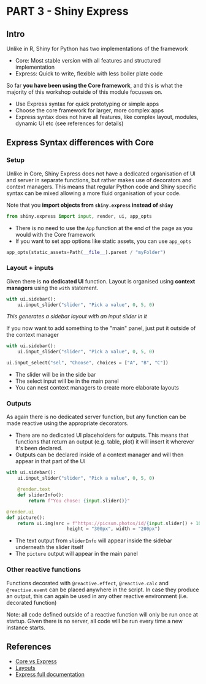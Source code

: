 # PART 3 - Shiny Express

## Intro

Unlike in R, Shiny for Python has two implementations of the framework

- Core: Most stable version with all features and structured implementation
- Express: Quick to write, flexible with less boiler plate code

So far **you have been using the Core framework**, and this is what the majority
of this workshop outside of this module focusses on.

- Use Express syntax for quick prototyping or simple apps
- Choose the core framework for larger, more complex apps
- Express syntax does not have all features, like complex layout, modules,
  dynamic UI etc (see references for details)

## Express Syntax differences with Core

### Setup

Unlike in Core, Shiny Express does not have a dedicated organisation of UI and
server in separate functions, but rather makes use of decorators and context
managers. This means that regular Python code and Shiny specific syntax can be
mixed allowing a more fluid organisation of your code.

Note that you **import objects from `shiny.express` instead of `shiny`**

```python
from shiny.express import input, render, ui, app_opts
```

- There is no need to use the `App` function at the end of the page as you would
  with the Core framework
- If you want to set app options like static assets, you can use `app_opts`

```python
app_opts(static_assets=Path(__file__).parent / "myFolder")
```
### Layout + inputs

Given there is **no dedicated UI** function. Layout is organised using **context
managers** using the `with` statement.

```python
with ui.sidebar():
    ui.input_slider("slider", "Pick a value", 0, 5, 0)
```

_This generates a sidebar layout with an input slider in it_

If you now want to add something to the "main" panel, just put it outside of the
context manager

```python
with ui.sidebar():
    ui.input_slider("slider", "Pick a value", 0, 5, 0)

ui.input_select("sel", "Choose", choices = ["A", "B", "C"])
```

- The slider will be in the side bar
- The select input will be in the main panel
- You can nest context managers to create more elaborate layouts

### Outputs

As again there is no dedicated server function, but any function can be made
reactive using the appropriate decorators.

- There are no dedicated UI placeholders for outputs. This means that functions
  that return an output (e.g. table, plot) it will insert it wherever it's been
  declared.
- Outputs can be declared inside of a context manager and will then appear in
  that part of the UI

```python
with ui.sidebar():
    ui.input_slider("slider", "Pick a value", 0, 5, 0)

    @render.text
    def sliderInfo():
        return f"You chose: {input.slider()}"

@render.ui
def picture():
    return ui.img(src = f"https://picsum.photos/id/{input.slider() + 10}/200/300",
                      height = "300px", width = "200px")

```

- The text output from `sliderInfo` will appear inside the sidebar underneath
  the slider itself
- The `picture` output will appear in the main panel

### Other reactive functions

Functions decorated with `@reactive.effect`, `@reactive.calc` and
`@reactive.event` can be placed anywhere in the script. In case they produce an
output, this can again be used in any other reactive environment (i.e. decorated
function)

Note: all code defined outside of a reactive function will only be run once at
startup. Given there is no server, all code will be run every time a new
instance starts.

## References

- [Core vs Express](https://shiny.posit.co/py/docs/express-vs-core.html)
- [Layouts](https://shiny.posit.co/py/layouts/)
- [Express full documentation](https://shiny.posit.co/py/api/express/)
